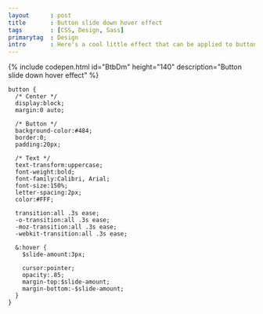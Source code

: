 ```yaml
---
layout      : post
title       : Button slide down hover effect
tags        : [CSS, Design, Sass]
primarytag  : Design
intro       : Here's a cool little effect that can be applied to buttons/images/etc. on hover, it slides the button down using top/bottom margins and fades the button slightly into the background. Subtle effects like this really add to a web site in my opinion.
---
```


{% include codepen.html id="BtbDm" height="140" description="Button slide down hover effect" %}

<!--prettify lang=css-->
    button {
      /* Center */
      display:block;
      margin:0 auto;

      /* Button */
      background-color:#484;
      border:0;
      padding:20px;

      /* Text */
      text-transform:uppercase;
      font-weight:bold;
      font-family:Calibri, Arial;
      font-size:150%;
      letter-spacing:2px;
      color:#FFF;

      transition:all .3s ease;
      -o-transition:all .3s ease;
      -moz-transition:all .3s ease;
      -webkit-transition:all .3s ease;

      &:hover {
        $slide-amount:3px;

        cursor:pointer;
        opacity:.85;
        margin-top:$slide-amount;
        margin-bottom:-$slide-amount;
      }
    }
